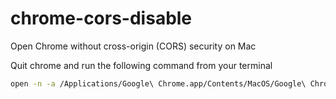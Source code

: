 # chrome-cors-disable
Open Chrome without cross-origin (CORS) security on Mac

Quit chrome and run the following command from your terminal

```bash
open -n -a /Applications/Google\ Chrome.app/Contents/MacOS/Google\ Chrome --args --user-data-dir="/tmp/chrome_dev_test" --disable-web-security
```
